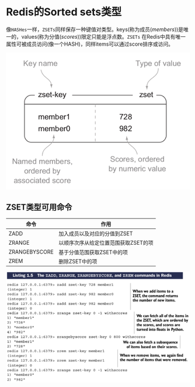 # Redis的Sorted sets类型

像``HASHes``一样，``ZSETs``同样保存一种键值对类型。keys(称为成员(*members*))是唯一的，values(称为分值(*scores*))限定只能是浮点数。``ZSETs`` 在Redis中具有唯一属性可被成员访问(像一个HASH)，同样items可以通过score排序或访问。

![](images/1.2.5-1.png)

## ZSET类型可用命令

| 命令 | 作用 |
| -- | -- |
| ZADD | 加入成员以及对应的分值到ZSET |
| ZRANGE | 以顺序次序从给定位置范围获取ZSET的项 |
| ZRANGEBYSCORE | 基于分值范围获取ZSET中的项 |
| ZREM | 删除ZSET中的项 |

![](images/1.2.5-2.png)

